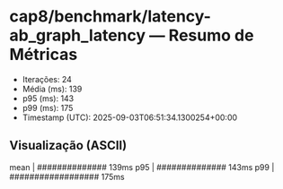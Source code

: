 # cap8/benchmark/latency-ab_graph_latency — Resumo de Métricas

- Iterações: 24
- Média (ms): 139
- p95 (ms): 143
- p99 (ms): 175
- Timestamp (UTC): 2025-09-03T06:51:34.1300254+00:00

## Visualização (ASCII)

mean     | ############## 139ms
p95      | ############## 143ms
p99      | ################## 175ms
